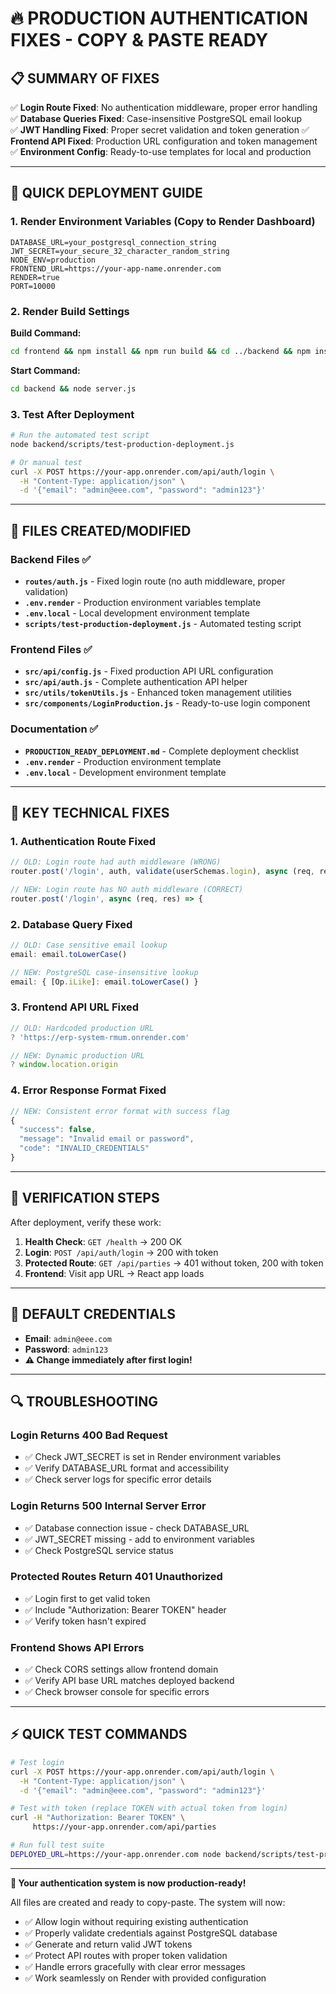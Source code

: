 # 🔥 PRODUCTION AUTHENTICATION FIXES - COPY & PASTE READY

## 📋 **SUMMARY OF FIXES**

✅ **Login Route Fixed**: No authentication middleware, proper error handling
✅ **Database Queries Fixed**: Case-insensitive PostgreSQL email lookup  
✅ **JWT Handling Fixed**: Proper secret validation and token generation
✅ **Frontend API Fixed**: Production URL configuration and token management
✅ **Environment Config**: Ready-to-use templates for local and production

---

## 🚀 **QUICK DEPLOYMENT GUIDE**

### 1. **Render Environment Variables** (Copy to Render Dashboard)
```
DATABASE_URL=your_postgresql_connection_string
JWT_SECRET=your_secure_32_character_random_string
NODE_ENV=production  
FRONTEND_URL=https://your-app-name.onrender.com
RENDER=true
PORT=10000
```

### 2. **Render Build Settings**
**Build Command:**
```bash
cd frontend && npm install && npm run build && cd ../backend && npm install
```

**Start Command:**  
```bash
cd backend && node server.js
```

### 3. **Test After Deployment**
```bash
# Run the automated test script
node backend/scripts/test-production-deployment.js

# Or manual test
curl -X POST https://your-app.onrender.com/api/auth/login \
  -H "Content-Type: application/json" \
  -d '{"email": "admin@eee.com", "password": "admin123"}'
```

---

## 📁 **FILES CREATED/MODIFIED**

### Backend Files ✅
- **`routes/auth.js`** - Fixed login route (no auth middleware, proper validation)
- **`.env.render`** - Production environment variables template  
- **`.env.local`** - Local development environment template
- **`scripts/test-production-deployment.js`** - Automated testing script

### Frontend Files ✅
- **`src/api/config.js`** - Fixed production API URL configuration
- **`src/api/auth.js`** - Complete authentication API helper
- **`src/utils/tokenUtils.js`** - Enhanced token management utilities
- **`src/components/LoginProduction.js`** - Ready-to-use login component

### Documentation ✅
- **`PRODUCTION_READY_DEPLOYMENT.md`** - Complete deployment checklist
- **`.env.render`** - Production environment template
- **`.env.local`** - Development environment template

---

## 🔧 **KEY TECHNICAL FIXES**

### 1. **Authentication Route Fixed**
```javascript
// OLD: Login route had auth middleware (WRONG)
router.post('/login', auth, validate(userSchemas.login), async (req, res) => {

// NEW: Login route has NO auth middleware (CORRECT)
router.post('/login', async (req, res) => {
```

### 2. **Database Query Fixed**  
```javascript
// OLD: Case sensitive email lookup
email: email.toLowerCase()

// NEW: PostgreSQL case-insensitive lookup
email: { [Op.iLike]: email.toLowerCase() }
```

### 3. **Frontend API URL Fixed**
```javascript
// OLD: Hardcoded production URL
? 'https://erp-system-rmum.onrender.com'

// NEW: Dynamic production URL  
? window.location.origin
```

### 4. **Error Response Format Fixed**
```javascript
// NEW: Consistent error format with success flag
{
  "success": false,
  "message": "Invalid email or password", 
  "code": "INVALID_CREDENTIALS"
}
```

---

## 🧪 **VERIFICATION STEPS**

After deployment, verify these work:

1. **Health Check**: `GET /health` → 200 OK
2. **Login**: `POST /api/auth/login` → 200 with token  
3. **Protected Route**: `GET /api/parties` → 401 without token, 200 with token
4. **Frontend**: Visit app URL → React app loads

---

## 🎯 **DEFAULT CREDENTIALS**
- **Email**: `admin@eee.com`
- **Password**: `admin123` 
- **⚠️ Change immediately after first login!**

---

## 🔍 **TROUBLESHOOTING**

### Login Returns 400 Bad Request
- ✅ Check JWT_SECRET is set in Render environment variables
- ✅ Verify DATABASE_URL format and accessibility
- ✅ Check server logs for specific error details

### Login Returns 500 Internal Server Error  
- ✅ Database connection issue - check DATABASE_URL
- ✅ JWT_SECRET missing - add to environment variables
- ✅ Check PostgreSQL service status

### Protected Routes Return 401 Unauthorized
- ✅ Login first to get valid token
- ✅ Include "Authorization: Bearer TOKEN" header
- ✅ Verify token hasn't expired

### Frontend Shows API Errors
- ✅ Check CORS settings allow frontend domain
- ✅ Verify API base URL matches deployed backend
- ✅ Check browser console for specific errors

---

## ⚡ **QUICK TEST COMMANDS**

```bash
# Test login
curl -X POST https://your-app.onrender.com/api/auth/login \
  -H "Content-Type: application/json" \
  -d '{"email": "admin@eee.com", "password": "admin123"}'

# Test with token (replace TOKEN with actual token from login)
curl -H "Authorization: Bearer TOKEN" \
     https://your-app.onrender.com/api/parties

# Run full test suite
DEPLOYED_URL=https://your-app.onrender.com node backend/scripts/test-production-deployment.js
```

---

**🎉 Your authentication system is now production-ready!**

All files are created and ready to copy-paste. The system will now:
- ✅ Allow login without requiring existing authentication
- ✅ Properly validate credentials against PostgreSQL database
- ✅ Generate and return valid JWT tokens  
- ✅ Protect API routes with proper token validation
- ✅ Handle errors gracefully with clear error messages
- ✅ Work seamlessly on Render with provided configuration